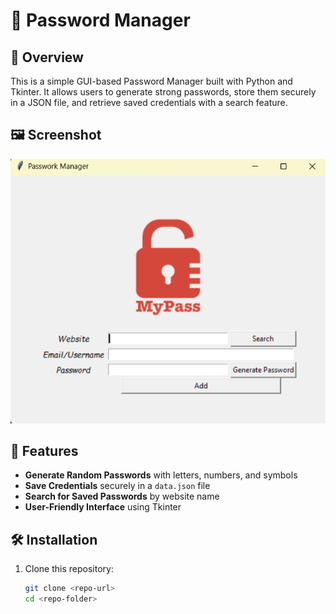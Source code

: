 # 🔑 Password Manager  

## 📌 Overview  
This is a simple GUI-based Password Manager built with Python and Tkinter. It allows users to generate strong passwords, store them securely in a JSON file, and retrieve saved credentials with a search feature.  

## 🖼 Screenshot  
![Password Manager UI](files/image.png)  

## 🚀 Features  
- **Generate Random Passwords** with letters, numbers, and symbols  
- **Save Credentials** securely in a `data.json` file  
- **Search for Saved Passwords** by website name  
- **User-Friendly Interface** using Tkinter  

## 🛠 Installation  

1. Clone this repository:  
   ```bash
   git clone <repo-url>
   cd <repo-folder>

